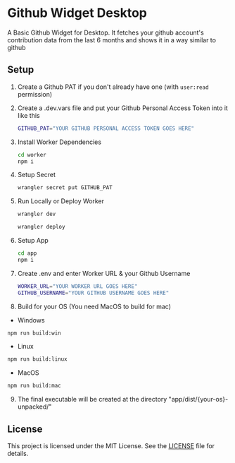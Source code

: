 # Github Widget Desktop

A Basic Github Widget for Desktop. It fetches your github account's contribution data from the last 6 months and shows it in a way similar to github

## Setup

1. Create a Github PAT if you don't already have one (with `user:read` permission)

2. Create a .dev.vars file and put your Github Personal Access Token into it like this

   ```bash
   GITHUB_PAT="YOUR GITHUB PERSONAL ACCESS TOKEN GOES HERE"
   ```

3. Install Worker Dependencies

   ```bash
   cd worker
   npm i
   ```

4. Setup Secret

   ```bash
   wrangler secret put GITHUB_PAT
   ```

5. Run Locally or Deploy Worker

   ```bash
   wrangler dev
   ```

   ```bash
   wrangler deploy
   ```

6. Setup App

   ```bash
   cd app
   npm i
   ```

7. Create .env and enter Worker URL & your Github Username

   ```bash
   WORKER_URL="YOUR WORKER URL GOES HERE"
   GITHUB_USERNAME="YOUR GITHUB USERNAME GOES HERE"
   ```

8. Build for your OS (You need MacOS to build for mac)

- Windows

```bash
npm run build:win
```

- Linux

```bash
npm run build:linux
```

- MacOS

```bash
npm run build:mac
```

9. The final executable will be created at the directory "app/dist/{your-os}-unpacked/"

## License

This project is licensed under the MIT License. See the [LICENSE](./LICENSE) file for details.
